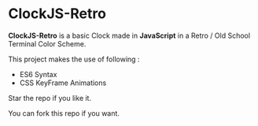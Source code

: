 # ClockJS-Retro

**ClockJS-Retro** is a basic Clock made in **JavaScript** in a Retro / Old School Terminal Color Scheme.

This project makes the use of following :

- ES6 Syntax
- CSS KeyFrame Animations

Star the repo if you like it.

You can fork this repo if you want.